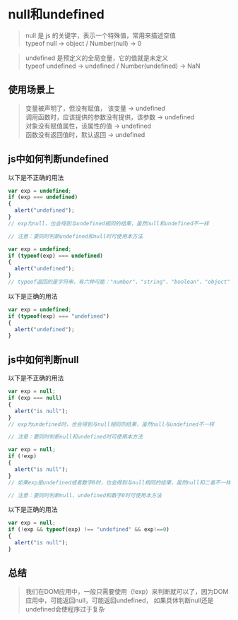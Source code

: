 # null和undefined 
>null 是 js 的关键字，表示一个特殊值，常用来描述空值<br>
typeof null -> object  /  Number(null) -> 0

>undefined 是预定义的全局变量，它的值就是未定义<br>
typeof undefined -> undefined  /  Number(undefined) -> NaN

## 使用场景上
>变量被声明了，但没有赋值， 该变量 -> undefined<br>
调用函数时，应该提供的参数没有提供，该参数 -> undefined<br>
对象没有赋值属性，该属性的值 -> undefined<br>
函数没有返回值时，默认返回 -> undefined

## js中如何判断undefined
以下是不正确的用法
```js
var exp = undefined;
if (exp === undefined)
{
  alert("undefined");
}
// exp为null，也会得到与undefined相同的结果，虽然null和undefined不一样

// 注意：要同时判断undefined和null时可使用本方法
```
```js
var exp = undefined;
if (typeof(exp) === undefined)
{
  alert("undefined");
}
// typeof返回的是字符串，有六种可能："number"、"string"、"boolean"、"object"、"function"、"undefined"
```
以下是正确的用法
```js
var exp = undefined;
if (typeof(exp) === "undefined")
{
  alert("undefined");
}
```
## js中如何判断null
以下是不正确的用法
```js
var exp = null;
if (exp === null)
{
  alert("is null");
}
// exp为undefined时，也会得到与null相同的结果，虽然null与undefined不一样 

// 注意：要同时判断null和undefined时可使用本方法
```
```js
var exp = null;
if (!exp)
{
  alert("is null");
}
// 如果exp是undefined或者数字0时，也会得到与null相同的结果，虽然null和二者不一样 

// 注意：要同时判断null、undefined和数字0时可使用本方法
```
以下是正确的用法
```js
var exp = null;
if (!exp && typeof(exp) !== "undefined" && exp!==0)
{
  alert("is null");
}　
```

## 总结
>我们在DOM应用中，一般只需要使用（!exp）来判断就可以了，因为DOM应用中，可能返回null，可能返回undefined，
如果具体判断null还是undefined会使程序过于复杂
